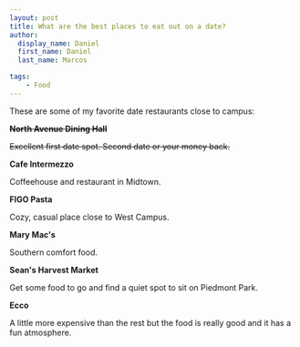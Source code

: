 ```yaml
---
layout: post
title: What are the best places to eat out on a date?
author:
  display_name: Daniel
  first_name: Daniel
  last_name: Marcos

tags:
    - Food
---
```




These are some of my favorite date restaurants close to campus:



~~**North Avenue Dining Hall**~~

~~Excellent first date spot. Second date or your money back.~~



**Cafe Intermezzo**

Coffeehouse and restaurant in Midtown.



**FIGO Pasta**

Cozy, casual place close to West Campus.



**Mary Mac's**

Southern comfort food.



**Sean's Harvest Market**

Get some food to go and find a quiet spot to sit on Piedmont Park.



**Ecco**

A little more expensive than the rest but the food is really good and it has a fun atmosphere.

































